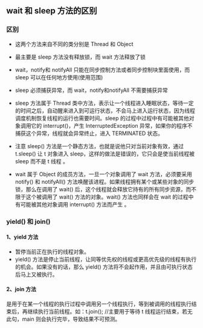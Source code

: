 ## wait 和 sleep 方法的区别

### 区别

- 这两个方法来自不同的类分别是 Thread 和 Object  
- 最主要是 sleep 方法没有释放锁，而 wait 方法释放了锁
- wait，notify和 notifyAll 只能在同步控制方法或者同步控制块里面使用，而 sleep 可以在任何地方使用(使用范围)  
- sleep 必须捕获异常，而 wait，notify和notifyAll 不需要捕获异常  
- sleep 方法属于 Thread 类中方法，表示让一个线程进入睡眠状态，等待一定的时间之后，自动醒来进入到可运行状态，不会马上进入运行状态，因为线程调度机制恢复线程的运行也需要时间。sleep 的过程中过程中有可能被其他对象调用它的 interrupt()，产生 InterruptedException 异常，如果你的程序不捕获这个异常，线程就会异常终止，进入 TERMINATED 状态。

- 注意 sleep() 方法是一个静态方法，也就是说他只对当前对象有效，通过 t.sleep() 让 t 对象进入 sleep，这样的做法是错误的，它只会是使当前线程被 sleep 而不是 t 线程 。
-  wait 属于 Object 的成员方法，一旦一个对象调用了 wait 方法，必须要采用 notify() 和 notifyAll() 方法唤醒该进程。如果线程拥有某个或某些对象的同步锁，那么在调用了 wait() 后，这个线程就会释放它持有的所有同步资源，而不限于这个被调用了 wait() 方法的对象。wait() 方法也同样会在 wait 的过程中有可能被其他对象调用 interrupt() 方法而产生 。

### yield() 和 join()

#### 1、yield 方法 

- 暂停当前正在执行的线程对象。 
- yield() 方法是停止当前线程，让同等优先权的线程或更高优先级的线程有执行的机会。如果没有的话，那么 yield() 方法将不会起作用，并且由可执行状态后马上又被执行。  

#### 2、join 方法

​	是用于在某一个线程的执行过程中调用另一个线程执行，等到被调用的线程执行结束后，再继续执行当前线程。如：t.join(); //主要用于等待 t 线程运行结束，若无此句，main 则会执行完毕，导致结果不可预测。 